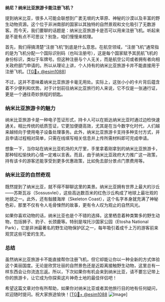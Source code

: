 **纳尼？纳米比亚旅游卡能注册飞机？**

提到纳米比亚，很多人可能会联想到广袤无垠的大草原、神秘的沙漠以及丰富的野生动物资源。这个位于非洲南部的国家以其独特的自然景观和文化吸引了无数游客。而今天，我们要聊的话题是：纳米比亚旅游卡是否可以用来注册飞机。听起来是不是有点不可思议？别急，咱们慢慢来梳理。

首先，我们得搞清楚“注册飞机”到底是什么意思。在航空领域，“注册飞机”通常指的是为飞机分配一个国际识别码（也叫注册号），这是每个国家赋予其民航飞机的身份标识，类似于车牌号。但这种注册与个人无关，而是航空公司或者拥有者向相关政府部门申请的。所以从理论上讲，个人持有的纳米比亚旅游卡并不能直接用于注册飞机。[[TG💪+ @esim1088](https://t.me/s/esim1088)]

不过，这并不意味着纳米比亚旅游卡毫无用处。实际上，这张小小的卡片背后蕴含着不少便利和优势。对于计划前往纳米比亚旅行的人来说，它不仅是一张通行证，更是一个通往奇妙旅程的钥匙。

### 纳米比亚旅游卡的魅力

纳米比亚旅游卡是一种电子签证形式，持卡人可以在抵达纳米比亚时通过边检快速通关。相比传统的纸质签证，它更加便捷高效，尤其是在当今数字化时代，人们越来越倾向于使用电子设备处理事务。此外，纳米比亚旅游卡支持多种支付方式，并且申请过程相对简单，只需在线填写相关信息并上传所需材料即可完成申请。

想象一下，当你站在纳米比亚机场的大厅里，手里拿着刚拿到的纳米比亚旅游卡，那种轻松愉快的心情一定难以言表。而且，由于纳米比亚政府大力推广这一政策，持有该卡的游客还能享受到更多优惠政策，比如免去部分景点门票费用等。

### 纳米比亚的自然奇观

既然提到了纳米比亚，就不得不聊聊这里的美景。纳米比亚拥有世界上最大的沙丘——苏斯瓦谷（Sossusvlei），这些高达数百米的红色沙丘构成了地球上最壮观的地貌之一。此外，还有骷髅海岸（Skeleton Coast），这个名字本身就充满了神秘色彩，那里不仅有令人毛骨悚然的故事，更有令人叹为观止的自然风光。

如果你喜欢动物的话，纳米比亚也是个不错的选择。这里栖息着种类繁多的野生动物，包括狮子、豹子、长颈鹿等。特别是埃托沙国家公园（Etosha National Park），它是非洲最著名的野生动物保护区之一，每年吸引着成千上万的游客前来观赏这些可爱的生灵。

### 总结

虽然纳米比亚旅游卡不能直接帮你注册飞机，但它却能让你以一种全新的方式体验这个美丽国度。无论是欣赏壮丽的自然景色还是近距离接触野生动物，这里总有一样东西会让你流连忘返。所以，下次如果你有机会来到纳米比亚，请不要忘记带上你的旅游卡，让它成为你探索这片神奇土地的最佳伴侣吧！

希望这篇文章对你有所帮助，如果你对纳米比亚或者其他旅行目的地有任何疑问，欢迎随时提问。祝大家旅途愉快！[[TG💪+ @esim1088](https://t.me/s/esim1088) ![Image](https://i.postimg.cc/4NQfJmqS/Snipaste-2025-05-13-00-14-12.png)]